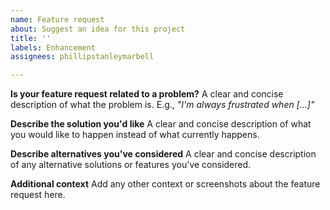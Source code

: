 ```yaml
---
name: Feature request
about: Suggest an idea for this project
title: ''
labels: Enhancement
assignees: phillipstanleymarbell

---
```


**Is your feature request related to a problem?**
A clear and concise description of what the problem is. E.g., *"I'm always frustrated when [...]"*

**Describe the solution you'd like**
A clear and concise description of what you would like to happen instead of what currently happens.

**Describe alternatives you've considered**
A clear and concise description of any alternative solutions or features you've considered.

**Additional context**
Add any other context or screenshots about the feature request here.
